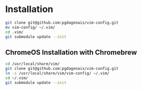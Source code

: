 # Installation

```bash
git clone git@github.com:pgdagenais/vim-config.git
mv vim-config/ ~/.vim/
cd .vim/
git submodule update --init
```

## ChromeOS Installation with Chromebrew

```bash
cd /usr/local/share/vim/
git clone git@github.com:pgdagenais/vim-config.git
ln -s /usr/local/share/vim/vim-config/ ~/.vim/
cd ~/.vim/
git submodule update --init
```
